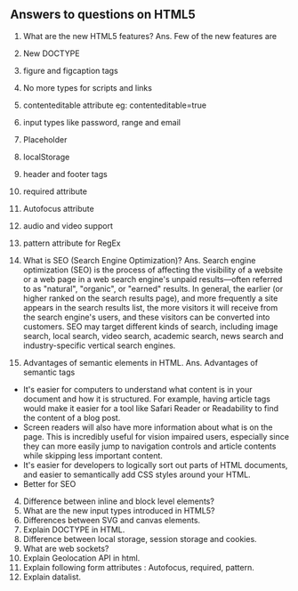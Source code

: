 ## Answers to questions on HTML5

1. What are the new HTML5 features?
Ans. Few of the new features are
  1. New DOCTYPE <!DOCTYPE html>
  2. figure and figcaption tags
  3. No more types for scripts and links
  4. contenteditable attribute eg: contenteditable=true
  5. input types like password, range and email
  6. Placeholder
  7. localStorage
  8. header and footer tags
  9. required attribute
  10. Autofocus attribute
  11. audio and video support
  12. pattern attribute for RegEx

2. What is SEO (Search Engine Optimization)?
Ans. Search engine optimization (SEO) is the process of affecting the visibility of a website or a web page in a web search engine's unpaid results—often referred to as "natural", "organic", or "earned" results. In general, the earlier (or higher ranked on the search results page), and more frequently a site appears in the search results list, the more visitors it will receive from the search engine's users, and these visitors can be converted into customers. SEO may target different kinds of search, including image search, local search, video search, academic search, news search and industry-specific vertical search engines.

3. Advantages of semantic elements in HTML.
Ans. Advantages of semantic tags
  * It's easier for computers to understand what content is in your document and how it is structured. For example, having article tags would make it easier for a tool like Safari Reader or Readability to find the content of a blog post.
  * Screen readers will also have more information about what is on the page. This is incredibly useful for vision impaired users, especially since they can more easily jump to navigation controls and article contents while skipping less important content.
  * It's easier for developers to logically sort out parts of HTML documents, and easier to semantically add CSS styles around your HTML.
  * Better for SEO

4. Difference between inline and block level elements?
5. What are the new input types introduced in HTML5?
6. Differences between SVG and canvas elements.
7. Explain DOCTYPE in HTML.
8. Difference between local storage, session storage and cookies.
9. What are web sockets?
10. Explain Geolocation API in html.
11. Explain following form attributes : Autofocus, required, pattern.
12. Explain datalist.
